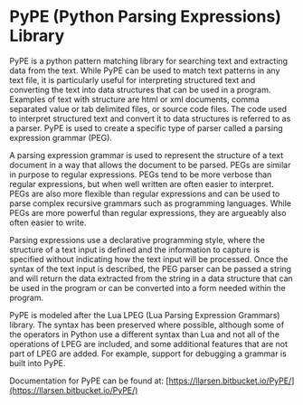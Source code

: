 PyPE (Python Parsing Expressions) Library
=========================================

PyPE is a python pattern matching library for searching text and extracting 
data from the text. While PyPE can be used to match text patterns in any text 
file, it is particularly useful for interpreting structured text and converting 
the text into data structures that can be used in a program. Examples of text 
with structure are html or xml documents, comma separated value or tab delimited 
files, or source code files. The code used to interpret structured text and 
convert it to data structures is referred to as a parser. PyPE is used to create 
a specific type of parser called a parsing expression grammar (PEG).

A parsing expression grammar is used to represent the structure of a text 
document in a way that allows the document to be parsed. PEGs are similar in 
purpose to regular expressions. PEGs tend to be more verbose than regular 
expressions, but when well written are often easier to interpret. PEGs are also 
more flexible than regular expressions and can be used to parse complex recursive 
grammars such as programming languages. While PEGs are more powerful than regular 
expressions, they are argueably also often easier to write.

Parsing expressions use a declarative programming style, where the structure of 
a text input is defined and the information to capture is specified without 
indicating how the text input will be processed. Once the syntax of the text 
input is described, the PEG parser can be passed a string and will return the 
data extracted from the string in a data structure that can be used in the 
program or can be converted into a form needed within the program.

PyPE is modeled after the Lua LPEG (Lua Parsing Expression Grammars) library. 
The syntax has been preserved where possible, although some of the operators in 
Python use a different syntax than Lua and not all of the operations of LPEG 
are included, and some additional features that are not part of LPEG are added. 
For example, support for debugging a grammar is built into PyPE.

Documentation for PyPE can be found at: 
[https://llarsen.bitbucket.io/PyPE/](https://llarsen.bitbucket.io/PyPE/) 
